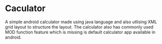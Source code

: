 # Caculator
 A simple android calculator made using java language and also utlising XML grid layout to structure the layout. The calculator also has commonly used MOD function feature which is missing is default calculator app available in android.
